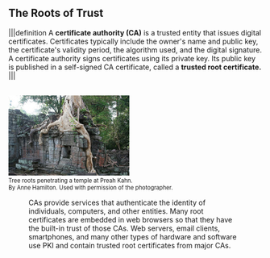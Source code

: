 
## The Roots of Trust
|||definition
A **certificate authority (CA)** is a trusted entity that issues digital certificates.  Certificates typically include the owner's name and public key, the certificate's validity period, the algorithm used, and the digital signature. A certificate authority signs certificates using its private key. Its public key is published in a self-signed CA certificate, called a **trusted root certificate.** 
|||

<br>
  <figure class="snippetimg" style="margin: 0 auto;width:100%">
  <img src=".guides/img/PreahKhan.jpg" alt="https://commons.wikimedia.org/wiki/File:NYS-Notary-Seal.jpg">
  <figcaption style="font-size: 0.8em; text-align: left;">  Tree roots penetrating a temple at Preah Kahn. <br>
By Anne Hamilton. Used with permission of the photographer.
</figcaption>
<figure>

CAs provide services that authenticate the identity of individuals, computers, and other entities. Many root certificates are embedded in web browsers so that they have the built-in trust of those CAs. Web servers, email clients, smartphones, and many other types of hardware and software use PKI and contain trusted root certificates from  major CAs.

